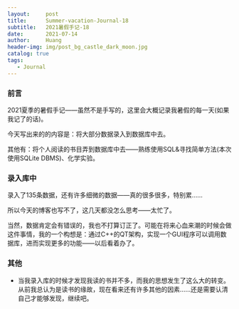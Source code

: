 ```yaml
---
layout:     post
title:      Summer-vacation-Journal-18
subtitle:   2021暑假手记-18
date:       2021-07-14
author:     Huang
header-img: img/post_bg_castle_dark_moon.jpg
catalog: true
tags:
   - Journal
---
```


### 前言

2021夏季的暑假手记——虽然不是手写的，这里会大概记录我暑假的每一天(如果我记了的话)。

今天写出来的的内容是：将大部分数据录入到数据库中去。

其他有：将个人阅读的书目弄到数据库中去——熟练使用SQL&寻找简单方法(本次使用SQLite DBMS)、化学实验。

### 录入库中

录入了135条数据，还有许多细微的数据——真的很多很多，特别累……

所以今天的博客也写不了，这几天都没怎么思考——太忙了。

当然，数据肯定会有错误的，我也不打算订正了。可能在将来心血来潮的时候会做这件事情，我的一个构想是：通过C++的QT架构，实现一个GUI程序可以调用数据库，进而实现更多的功能——以后看着办了。

### 其他

* 当我录入库的时候才发现我读的书并不多，而我的思想发生了这么大的转变。从前我总认为是读书的缘故，现在看来还有许多其他的因素……还是需要认清自己才能够发现，继续吧。

